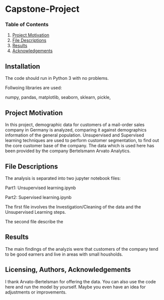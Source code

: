 # Capstone-Project

### Table of Contents

1. [Project Motivation](#motivation)
2. [File Descriptions](#files)
4. [Results](#results)
5. [Acknowledgements](#licensing)

## Installation <a name="installation"></a>

The code should run in Python 3 with no problems.

Follwoing libraries are used:

numpy, pandas, matplotlib, seaborn, sklearn, pickle, 

## Project Motivation<a name="motivation"></a>

In this project, demographic data for customers of a mail-order sales company in Germany is analyzed, comparing it against demographics information of the general population. Unsupervised and Supervised learning techniques are used to perform customer segmentation, to find out the core customer base of the company. The data which is used here has been provided by the company Bertelsmann Arvato Analytics.

## File Descriptions <a name="files"></a>

The analysis is separated into two jupyter notebook files:

Part1: Unsupervised learning.ipynb

Part2: Supervised learning.ipynb

The first file involves the Investigation/Cleaning of the data and the Unsupervised Learning steps.

The second file describe the 


## Results<a name="results"></a>

The main findings of the analyzis were that customers of the company tend to be good earners and live in areas with small housholds.

## Licensing, Authors, Acknowledgements<a name="licensing"></a>

I thank Arvato-Bertelsman for offering the data. You can also use the code here and run the model by yourself. Maybe you even have an idea for adjustments or improvements. 
